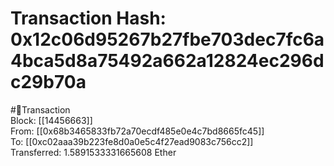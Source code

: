 
Transaction Hash: 0x12c06d95267b27fbe703dec7fc6a4bca5d8a75492a662a12824ec296dc29b70a
====================================================================================
  
#💸Transaction  
Block: [[14456663]]  
From: [[0x68b3465833fb72a70ecdf485e0e4c7bd8665fc45]]  
To: [[0xc02aaa39b223fe8d0a0e5c4f27ead9083c756cc2]]  
Transferred: 1.5891533331665608 Ether